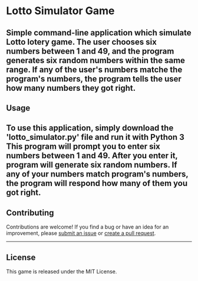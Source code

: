 # Lotto Simulator Game
Simple command-line application which simulate Lotto lotery game.
The user chooses six numbers between 1 and 49, and the program generates six random numbers within the same range.
If any of the user's numbers matche the program's numbers, the program tells the user how many numbers they got right.
--------------------------------
## Usage
To use this application, simply download the 'lotto_simulator.py' file and run it with Python 3
This program will prompt you to enter six numbers between 1 and 49.
After you enter it, program will generate six random numbers.
If any of your numbers match program's numbers, the program will respond how many of them you got right.
--------------------------------
## Contributing
Contributions are welcome! If you find a bug or have an idea for an improvement, please [submit an issue](https://github.com/Kajetan7/Guess_Number/issues) or [create a pull request](https://github.com/Kajetan7/Guess_Number/pulls).

--------------------------------
## License
This game is released under the MIT License.
